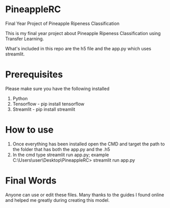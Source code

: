 # PineappleRC
 Final Year Project of Pineapple Ripeness Classification


This is my final year project about Pineapple Ripeness Classification using Transfer Learning.

What's included in this repo are the h5 file and the app.py which uses streamlit.

# Prerequisites
Please make sure you have the following installed

1. Python
2. Tensorflow - pip install tensorflow
3. Streamlit - pip install streamlit

# How to use

1. Once everything has been installed open the CMD and target the path to the folder that has both the app.py and the .h5
2. In the cmd type streamlit run app.py; example C:\Users\user\Desktop\PineappleRC> streamlit run app.py

# Final Words

Anyone can use or edit these files. Many thanks to the guides I found online and helped me greatly during creating this model.
